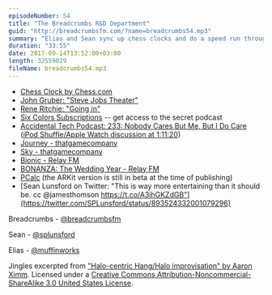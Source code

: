 ```yaml
---
episodeNumber: 54
title: "The Breadcrumbs R&D Department"
guid: "http://breadcrumbsfm.com/?name=breadcrumbs54.mp3"
summary: "Elias and Sean sync up chess clocks and do a speed run through the iPhone 8/X keynote."
duration: "33:55"
date: 2017-09-14T13:52:00+03:00
length: 32559029
fileName: breadcrumbs54.mp3
---
```


- [ Chess Clock by Chess.com](https://itunes.apple.com/us/app/chess-clock-by-chess-com/id858039162?mt=8&uo=4)
- [ John Gruber: "Steve Jobs Theater"](https://www.pscp.tv/w/bIk2qzg3MjE1fDF5bkpPVlJBcVJBR1Lex6Py4hnuX1Hq4SeAcy_tvv9XXpQ5m9hfKIwjqO70jA==)
- [ Rene Ritchie: "Going in"](https://www.pscp.tv/w/bIk21Tg3MjE1fDFkUkpabm1lWWpYSkL1UDjE2VgiRiGD5OiR49z8z2hN-9hX3iKfD5iCi82wCg==)
- [Six Colors Subscriptions](https://sixcolors.com/subscribe/) -- get access to the secret podcast
- [Accidental Tech Podcast: 233: Nobody Cares But Me, But I Do Care](http://atp.fm/episodes/233) ([iPod Shuffle/Apple Watch discussion at 1:11:20](https://overcast.fm/+CdT9Nwr8/1:11:20))
- [Journey - thatgamecompany](http://thatgamecompany.com/journey/)
- [Sky - thatgamecompany](http://thatgamecompany.com/sky/)
- [Bionic - Relay FM](https://www.relay.fm/bionic)
- [BONANZA: The Wedding Year - Relay FM](https://www.relay.fm/bonanza)
- [ PCalc](https://itunes.apple.com/us/app/pcalc-the-best-calculator/id284666222?mt=8&uo=4) (the ARKit version is still in beta at the time of publishing)
- [Sean Lunsford on Twitter: "This is way more entertaining than it should be. cc @jamesthomson https://t.co/A3ihGKZdGB"](https://twitter.com/SPLunsford/status/893524332001079296)

Breadcrumbs - [@breadcrumbsfm](https://twitter.com/breadcrumbsfm)

Sean - [@splunsford](https://twitter.com/splunsford)

Elias - [@muffinworks](https://twitter.com/muffinworks)

Jingles excerpted from [ "Halo-centric Hang/Halo improvisation" by Aaron Ximm](http://freemusicarchive.org/music/aaron_ximm/handpans_and_the_hang/). Licensed under a [Creative Commons Attribution-Noncommercial-ShareAlike 3.0 United States License](http://creativecommons.org/licenses/by-nc-sa/3.0/us/).
